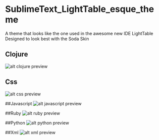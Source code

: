 SublimeText_LightTable_esque_theme
==================================

A theme that looks like the one used in the awesome new IDE LightTable
Designed to look best with the Soda Skin

## Clojure
![alt clojure preview](https://raw.github.com/AkaiBureido/SublimeText_LightTable_esque_theme/master/clojure.png)

## Css
![alt css preview](https://raw.github.com/AkaiBureido/SublimeText_LightTable_esque_theme/master/css.png)

##Javascript
![alt javascript preview](https://raw.github.com/AkaiBureido/SublimeText_LightTable_esque_theme/master/javascript.png)

##Ruby
![alt ruby preview](https://raw.github.com/AkaiBureido/SublimeText_LightTable_esque_theme/master/ruby.png)

##Python
![alt python preview](https://raw.github.com/AkaiBureido/SublimeText_LightTable_esque_theme/master/python.png)

##Xml
![alt xml preview](https://raw.github.com/AkaiBureido/SublimeText_LightTable_esque_theme/master/xml_plist.png)
